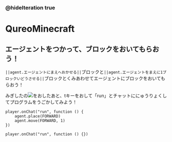 ### @hideIteration true
# QureoMinecraft

## エージェントをつかって、ブロックをおいてもらおう！

``||agent.エージェントにまえへおかせる||``ブロックと``||agent.エージェントをまえに1ブロックいどうさせる||``ブロックとくみあわせてエージェントにブロックをおいてもらおう！

みぎしたの![](https://raw.githubusercontent.com/camp-minecraft/TechkidsCampTutorial/master/images/playbutton.png)をおしたあと、tキーをおして「run」とチャットににゅうりょくしてプログラムをうごかしてみよう！

```ghost
player.onChat("run", function () {
    agent.place(FORWARD)
    agent.move(FORWARD, 1)
})
```

```template
player.onChat("run", function () {})

```